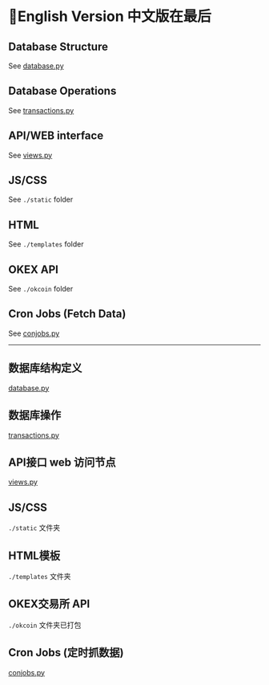 # English Version 中文版在最后
## Database Structure
See [database.py](database.py)

## Database Operations
See [transactions.py](transactions.py)

## API/WEB interface
See [views.py](views.py)

## JS/CSS
See `./static` folder

## HTML
See `./templates` folder

## OKEX API
See `./okcoin` folder

## Cron Jobs (Fetch Data)
See [conjobs.py](cronjobs.py)

---
## 数据库结构定义
[database.py](database.py)

## 数据库操作
[transactions.py](transactions.py)

## API接口 web 访问节点
[views.py](views.py)

## JS/CSS
`./static` 文件夹

## HTML模板
`./templates` 文件夹

## OKEX交易所 API
`./okcoin` 文件夹已打包

## Cron Jobs (定时抓数据)
[conjobs.py](cronjobs.py)